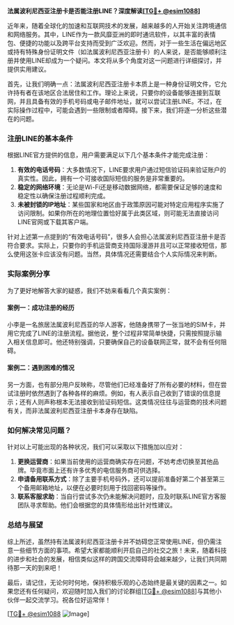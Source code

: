 **法属波利尼西亚注册卡是否能注册LINE？深度解读[[TG💪+ @esim1088](https://t.me/s/esim1088)]**

近年来，随着全球化的加速和互联网技术的发展，越来越多的人开始关注跨境通信和网络服务。其中，LINE作为一款风靡亚洲的即时通讯软件，以其丰富的表情包、便捷的功能以及跨平台支持而受到广泛欢迎。然而，对于一些生活在偏远地区或持有特殊身份证明文件（如法属波利尼西亚注册卡）的人来说，是否能够顺利注册并使用LINE却成为一个疑问。本文将从多个角度对这一问题进行详细探讨，并提供实用建议。

首先，让我们明确一点：法属波利尼西亚注册卡本质上是一种身份证明文件，它允许持有者在该地区合法居住和工作。理论上来说，只要你的设备能够连接到互联网，并且具备有效的手机号码或电子邮件地址，就可以尝试注册LINE。不过，在实际操作过程中，可能会遇到一些限制或者障碍。接下来，我们将逐一分析这些潜在的问题。

### 注册LINE的基本条件

根据LINE官方提供的信息，用户需要满足以下几个基本条件才能完成注册：
1. **有效的电话号码**：大多数情况下，LINE要求用户通过短信验证码来验证账户的真实性。因此，拥有一个可接收国际短信的服务是非常重要的。
2. **稳定的网络环境**：无论是Wi-Fi还是移动数据网络，都需要保证足够的速度和稳定性以确保注册过程顺利完成。
3. **未被封锁的IP地址**：某些国家和地区由于政策原因可能对特定应用程序实施了访问限制。如果你所在的地理位置恰好属于此类区域，则可能无法直接访问LINE官网或下载其客户端。

针对上述第一点提到的“有效电话号码”，很多人会担心法属波利尼西亚注册卡是否符合要求。实际上，只要你的手机运营商支持国际漫游并且可以正常接收短信，那么使用这张卡应该没有问题。当然，具体情况还需要结合个人实际情况来判断。

### 实际案例分享

为了更好地解答大家的疑惑，我们不妨来看看几个真实案例：

#### 案例一：成功注册的经历
小李是一名旅居法属波利尼西亚的华人游客，他随身携带了一张当地的SIM卡，并用它完成了LINE的注册流程。据他说，整个过程非常简单快捷，只需按照提示输入相关信息即可。他还特别强调，只要确保自己的设备联网正常，就不会有任何阻碍。

#### 案例二：遇到困难的情况
另一方面，也有部分用户反映称，尽管他们已经准备好了所有必要的材料，但在尝试注册时依然遇到了各种各样的麻烦。例如，有人表示自己收到了错误的信息提示；还有人则声称根本无法接收到验证码短信。这类情况往往与运营商的技术问题有关，而非法属波利尼西亚注册卡本身存在缺陷。

### 如何解决常见问题？

针对以上可能出现的各种状况，我们可以采取以下措施加以应对：

1. **更换运营商**：如果当前使用的运营商确实存在问题，不妨考虑切换至其他品牌。毕竟市面上还有许多优秀的电信服务商可供选择。
2. **申请备用联系方式**：除了主要手机号码外，还可以提前准备好第二个甚至第三个备用邮箱地址，以便在必要时刻用于找回密码等操作。
3. **联系客服求助**：当自行尝试多次仍未能解决问题时，应及时联系LINE官方客服团队寻求帮助。他们会根据您的具体情形给出针对性建议。

### 总结与展望

综上所述，虽然持有法属波利尼西亚注册卡并不妨碍您正常使用LINE，但仍需注意一些细节方面的事项。希望大家都能顺利开启自己的社交之旅！未来，随着科技的进步和社会的发展，相信类似这样的跨国交流障碍将会越来越少，让我们共同期待那一天的到来吧！

最后，请记住，无论何时何地，保持积极乐观的心态始终是最关键的因素之一。如果您还有任何疑问，欢迎随时加入我们的讨论群组[[TG💪+ @esim1088](https://t.me/s/esim1088)]与其他小伙伴一起交流学习。祝各位好运常伴！

[[TG💪+ @esim1088](https://t.me/s/esim1088) ![Image](https://i.postimg.cc/4NQfJmqS/Snipaste-2025-05-13-00-14-12.png)]